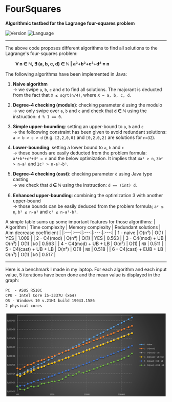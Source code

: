 # FourSquares

**Algorithmic testbed for the Lagrange four-squares problem**

![Version](https://img.shields.io/badge/Version-1.0-blue)
![Language](https://img.shields.io/badge/Language-JavaSE_1.8-green)

------

The above code proposes different algorithms to find all solutions to the Lagrange's four-squares problem:

&nbsp; &nbsp; &nbsp; &nbsp; **∀ n ∈ ℕ, ∃ (a, b, c, d) ∈ ℕ | a²+b²+c²+d² = n**

The following algorithms have been implemented in Java:

1) **Naive algorithm**<br/>→ we swipe `a`, `b`, `c` and `d` to find all solutions. The majorant is deducted from the fact that `X ≤ sqrt(n/4)`, where `X = a, b, c, d`.

2) **Degree-4 checking (modulo)**: checking parameter `d` using the modulo<br/>→ we only swipe over `a`, `b` and `c` and check that **`d` ∈ ℕ** using the instruction: `d % 1 == 0`.

3) **Simple upper-bounding**: setting an upper-bound to `a`, `b` and `c`<br/>→ the folloowing constraint has been given to avoid redundant solutions: `a > b > c > d` (e.g. `[2,2,0,0]` and `[0,2,0,2]` are solutions for `n=32`).

4) **Lower-bounding**: setting a lower bound to `a`, `b` and `c`<br/>→ those bounds are easily deducted from the problem formula: `a²+b²+c²+d² = n` and the below optimization. It implies that `4a² > n`, `3b² > n-a²` and `2c² > n-a²-b²`.

5) **Degree-4 checking (cast)**: checking parameter `d` using Java type casting<br/>→ we check that **`d` ∈ ℕ** using the instruction: `d == (int) d`.

6) **Enhanced upper-bounding**: combining the optimization 3 with another upper-bound<br/>→ those bounds can be easily deduced from the problem formula; `a² ≤ n`, `b² ≤ n-a²` and `c² ≤ n-a²-b²`.

A simple table sums up some important features for those algorithms:
| Algorithm | Time complexity | Memory complexity | Redundant solutions | Aim decrease coefficient |
|:---|:---:|:---:|:---:|:---:|
| 1 - naive | O(n⁴) | O(1) | YES | 1.009 |
| 2 - C4(mod) | O(n³) | O(1) | YES | 0.563 |
| 3 - C4(mod) + UB | O(n³) | O(1) | `NO` | 0.563 |
| 4 - C4(mod) + UB + LB | O(n³) | O(1) | `NO` | 0.511 |
| 5 - C4(cast) + UB + LB | O(n³) | O(1) | `NO` | 0.518 |
| 6 - C4(cast) + EUB + LB | O(n³) | O(1) | `NO` | 0.517 |

---

Here is a benchmark I made in my laptop. For each algorithm and each input value, 5 iterations have been done and the mean value is displayed in the graph:

    PC  - ASUS R510C
    CPU - Intel Core i5-3337U (x64)
    OS - Windows 10 v.21H1 build 19043.1586
    2 physical cores
    
![Benchmark from 100 to 200.000](res/benchmark_1e2_2e6.png)
